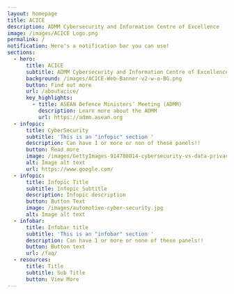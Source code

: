 ```yaml
---
layout: homepage
title: ACICE
description: ADMM Cybersecurity and Information Centre of Excellence
image: /images/ACICE Logo.png
permalink: /
notification: Here's a notification bar you can use!
sections:
  - hero:
      title: ACICE
      subtitle: ADMM Cybersecurity and Information Centre of Excellence
      background: /images/ACICE-Web-Banner-v2-w-o-BG.png
      button: Find out more
      url: /aboutacice/
      key_highlights:
        - title: ASEAN Defence Ministers’ Meeting (ADMM)
          description: Learn more about the ADMM
          url: https://admm.asean.org
  - infopic:
      title: CyberSecurity
      subtitle: 'This is an "infopic" section '
      description: Can have 1 or more or non of these panels!!
      button: Read more
      image: /images/GettyImages-914788014-cybersecurity-vs-data-privacy-1-min.jpg
      alt: Image alt text
      url: https://www.google.com/
  - infopic:
      title: Infopic Title
      subtitle: Infopic Subtitle
      description: Infopic description
      button: Button Text
      image: /images/automotive-cyber-security.jpg
      alt: Image alt text
  - infobar:
      title: Infobar title
      subtitle: 'This is an "infobar" section '
      description: Can have 1 or more or none of these panels!!
      button: Button text
      url: /faq/
  - resources:
      title: Title
      subtitle: Sub Title
      button: View More
---
```

